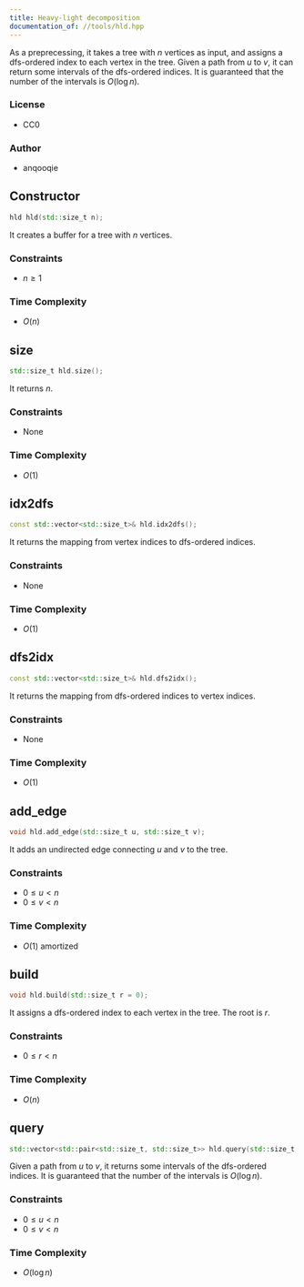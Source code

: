 ```yaml
---
title: Heavy-light decomposition
documentation_of: //tools/hld.hpp
---
```


As a preprecessing, it takes a tree with $n$ vertices as input, and assigns a dfs-ordered index to each vertex in the tree.
Given a path from $u$ to $v$, it can return some intervals of the dfs-ordered indices.
It is guaranteed that the number of the intervals is $O(\log n)$.

### License
- CC0

### Author
- anqooqie

## Constructor
```cpp
hld hld(std::size_t n);
```

It creates a buffer for a tree with $n$ vertices.

### Constraints
- $n \geq 1$

### Time Complexity
- $O(n)$

## size
```cpp
std::size_t hld.size();
```

It returns $n$.

### Constraints
- None

### Time Complexity
- $O(1)$

## idx2dfs
```cpp
const std::vector<std::size_t>& hld.idx2dfs();
```

It returns the mapping from vertex indices to dfs-ordered indices.

### Constraints
- None

### Time Complexity
- $O(1)$

## dfs2idx
```cpp
const std::vector<std::size_t>& hld.dfs2idx();
```

It returns the mapping from dfs-ordered indices to vertex indices.

### Constraints
- None

### Time Complexity
- $O(1)$

## add_edge
```cpp
void hld.add_edge(std::size_t u, std::size_t v);
```

It adds an undirected edge connecting $u$ and $v$ to the tree.

### Constraints
- $0 \leq u < n$
- $0 \leq v < n$

### Time Complexity
- $O(1)$ amortized

## build
```cpp
void hld.build(std::size_t r = 0);
```

It assigns a dfs-ordered index to each vertex in the tree.
The root is $r$.

### Constraints
- $0 \leq r < n$

### Time Complexity
- $O(n)$

## query
```cpp
std::vector<std::pair<std::size_t, std::size_t>> hld.query(std::size_t u, std::size_t v);
```

Given a path from $u$ to $v$, it returns some intervals of the dfs-ordered indices.
It is guaranteed that the number of the intervals is $O(\log n)$.

### Constraints
- $0 \leq u < n$
- $0 \leq v < n$

### Time Complexity
- $O(\log n)$
